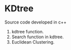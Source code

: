 # KDtree
Source code developed in  c++
 1) kdtree function.
 2) Search function in kdtree.
 3) Euclidean Clustering.
